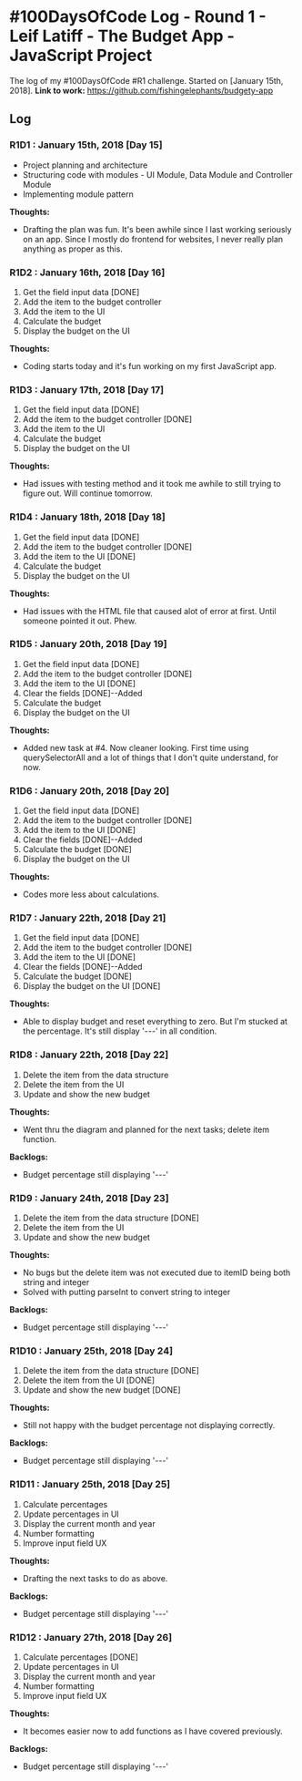 # #100DaysOfCode Log - Round 1 - Leif Latiff - The Budget App - JavaScript Project

The log of my #100DaysOfCode #R1 challenge. Started on [January 15th, 2018].
**Link to work:** https://github.com/fishingelephants/budgety-app

## Log

### R1D1 : January 15th, 2018 [Day 15]

- Project planning and architecture
- Structuring code with modules - UI Module, Data Module and Controller Module
- Implementing module pattern

**Thoughts:** 
- Drafting the plan was fun. It's been awhile since I last working seriously on an app. Since I mostly do frontend for websites, I never really plan anything as proper as this.
 
### R1D2 : January 16th, 2018 [Day 16]

1. Get the field input data [DONE]
2. Add the item to the budget controller
3. Add the item to the UI
4. Calculate the budget
5. Display the budget on the UI

**Thoughts:** 
- Coding starts today and it's fun working on my first JavaScript app.

### R1D3 : January 17th, 2018 [Day 17]

1. Get the field input data [DONE]
2. Add the item to the budget controller [DONE]
3. Add the item to the UI
4. Calculate the budget
5. Display the budget on the UI

**Thoughts:** 
- Had issues with testing method and it took me awhile to still trying to figure out. Will continue tomorrow.

### R1D4 : January 18th, 2018 [Day 18]

1. Get the field input data [DONE]
2. Add the item to the budget controller [DONE]
3. Add the item to the UI [DONE]
4. Calculate the budget
5. Display the budget on the UI

**Thoughts:** 
- Had issues with the HTML file that caused alot of error at first. Until someone pointed it out. Phew.

### R1D5 : January 20th, 2018 [Day 19]

1. Get the field input data [DONE]
2. Add the item to the budget controller [DONE]
3. Add the item to the UI [DONE]
4. Clear the fields [DONE]--Added
5. Calculate the budget
6. Display the budget on the UI

**Thoughts:** 
- Added new task at #4. Now cleaner looking. First time using querySelectorAll and a lot of things that I don't quite understand, for now.

### R1D6 : January 20th, 2018 [Day 20]

1. Get the field input data [DONE]
2. Add the item to the budget controller [DONE]
3. Add the item to the UI [DONE]
4. Clear the fields [DONE]--Added
5. Calculate the budget [DONE]
6. Display the budget on the UI

**Thoughts:** 
- Codes more less about calculations. 

### R1D7 : January 22th, 2018 [Day 21]

1. Get the field input data [DONE]
2. Add the item to the budget controller [DONE]
3. Add the item to the UI [DONE]
4. Clear the fields [DONE]--Added
5. Calculate the budget [DONE]
6. Display the budget on the UI [DONE]

**Thoughts:** 
- Able to display budget and reset everything to zero. But I'm stucked at the percentage. It's still display '---' in all condition.

### R1D8 : January 22th, 2018 [Day 22]

1. Delete the item from the data structure
2. Delete the item from the UI
3. Update and show the new budget

**Thoughts:** 
- Went thru the diagram and planned for the next tasks; delete item function.

**Backlogs:**
- Budget percentage still displaying '---'

### R1D9 : January 24th, 2018 [Day 23]

1. Delete the item from the data structure [DONE]
2. Delete the item from the UI
3. Update and show the new budget

**Thoughts:** 
- No bugs but the delete item was not executed due to itemID being both string and integer
- Solved with putting parseInt to convert string to integer

**Backlogs:**
- Budget percentage still displaying '---'

### R1D10 : January 25th, 2018 [Day 24]

1. Delete the item from the data structure [DONE]
2. Delete the item from the UI [DONE]
3. Update and show the new budget [DONE]

**Thoughts:** 
- Still not happy with the budget percentage not displaying correctly.

**Backlogs:**
- Budget percentage still displaying '---'

### R1D11 : January 25th, 2018 [Day 25]

1. Calculate percentages
2. Update percentages in UI
3. Display the current month and year
4. Number formatting
5. Improve input field UX

**Thoughts:** 
- Drafting the next tasks to do as above.

**Backlogs:**
- Budget percentage still displaying '---'

### R1D12 : January 27th, 2018 [Day 26]

1. Calculate percentages [DONE]
2. Update percentages in UI
3. Display the current month and year
4. Number formatting
5. Improve input field UX

**Thoughts:** 
- It becomes easier now to add functions as I have covered previously.

**Backlogs:**
- Budget percentage still displaying '---'